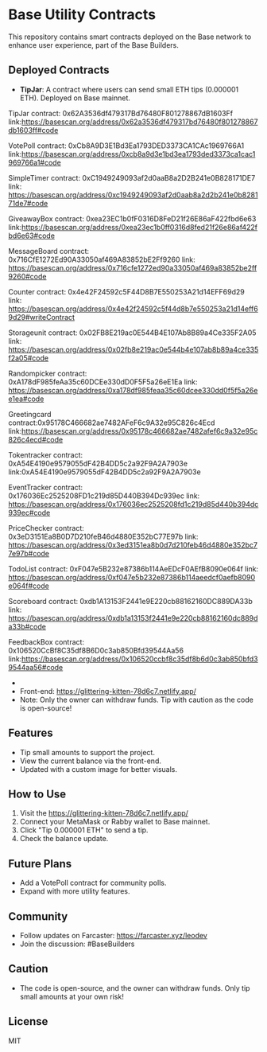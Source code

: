 # Base Utility Contracts

This repository contains smart contracts deployed on the Base network to enhance user experience, part of the Base Builders.

## Deployed Contracts
- **TipJar**: A contract where users can send small ETH tips (0.000001 ETH). Deployed on Base mainnet.

TipJar contract: 0x62A3536df479317Bd76480F801278867dB1603Ff link:https://basescan.org/address/0x62a3536df479317bd76480f801278867db1603ff#code

VotePoll contract: 0xCb8A9D3E1Bd3Ea1793DED3373CA1CAc1969766A1  link:https://basescan.org/address/0xcb8a9d3e1bd3ea1793ded3373ca1cac1969766a1#code

SimpleTimer contract: 0xC1949249093af2d0aaB8a2D2B241e0B828171DE7  link: https://basescan.org/address/0xc1949249093af2d0aab8a2d2b241e0b828171de7#code

GiveawayBox contract: 0xea23EC1b0fF0316D8FeD21f26E86aF422fbd6e63  link:https://basescan.org/address/0xea23ec1b0ff0316d8fed21f26e86af422fbd6e63#code

MessageBoard contract: 0x716CfE1272Ed90A33050af469A83852bE2Ff9260  link: https://basescan.org/address/0x716cfe1272ed90a33050af469a83852be2ff9260#code

Counter contract: 0x4e42F24592c5F44D8B7E550253A21d14EFF69d29   link: https://basescan.org/address/0x4e42f24592c5f44d8b7e550253a21d14eff69d29#writeContract

Storageunit contract: 0x02FB8E219ac0E544B4E107Ab8B89a4Ce335F2A05 link: https://basescan.org/address/0x02fb8e219ac0e544b4e107ab8b89a4ce335f2a05#code

Randompicker contract: 0xA178dF985feAa35c60DCEe330dD0F5F5a26eE1Ea   link: https://basescan.org/address/0xa178df985feaa35c60dcee330dd0f5f5a26ee1ea#code

Greetingcard contract:0x95178C466682ae7482AFeF6c9A32e95C826c4Ecd   link:https://basescan.org/address/0x95178c466682ae7482afef6c9a32e95c826c4ecd#code

Tokentracker contract: 0xA54E4190e9579055dF42B4DD5c2a92F9A2A7903e  link:0xA54E4190e9579055dF42B4DD5c2a92F9A2A7903e

EventTracker contract:  0x176036Ec2525208FD1c219d85D440B394Dc939ec  link: https://basescan.org/address/0x176036ec2525208fd1c219d85d440b394dc939ec#code

PriceChecker contract: 0x3eD3151Ea8B0D7D210feB46d4880E352bC77E97b link: https://basescan.org/address/0x3ed3151ea8b0d7d210feb46d4880e352bc77e97b#code

TodoList contract: 0xF047e5B232e87386b114AeEDcF0AEfB8090e064f  link: https://basescan.org/address/0xf047e5b232e87386b114aeedcf0aefb8090e064f#code

Scoreboard contract: 0xdb1A13153F2441e9E220cb88162160DC889DA33b  link: https://basescan.org/address/0xdb1a13153f2441e9e220cb88162160dc889da33b#code

FeedbackBox contract: 0x106520CcBf8C35df8B6D0c3ab850Bfd39544Aa56  link:https://basescan.org/address/0x106520ccbf8c35df8b6d0c3ab850bfd39544aa56#code

  - 
  - Front-end: https://glittering-kitten-78d6c7.netlify.app/
  - Note: Only the owner can withdraw funds. Tip with caution as the code is open-source!

## Features
- Tip small amounts to support the project.
- View the current balance via the front-end.
- Updated with a custom image for better visuals.

## How to Use
1. Visit the https://glittering-kitten-78d6c7.netlify.app/
2. Connect your MetaMask or Rabby wallet to Base mainnet.
3. Click "Tip 0.000001 ETH" to send a tip.
4. Check the balance update.

## Future Plans
- Add a VotePoll contract for community polls.
- Expand with more utility features.

## Community
- Follow updates on Farcaster: https://farcaster.xyz/leodev
- Join the discussion: #BaseBuilders

## Caution
- The code is open-source, and the owner can withdraw funds. Only tip small amounts at your own risk!

## License
MIT
